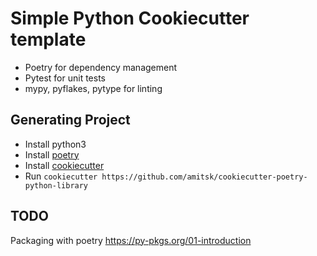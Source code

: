 # Simple Python Cookiecutter template

- Poetry for dependency management
- Pytest for unit tests
- mypy, pyflakes, pytype for linting

## Generating Project

- Install python3
- Install [poetry](https://python-poetry.org/docs/master/#installing-with-the-official-installer)
- Install [cookiecutter](https://github.com/cookiecutter/cookiecutter/blob/1.7.2/docs/index.rst)
- Run `cookiecutter https://github.com/amitsk/cookiecutter-poetry-python-library`

## TODO

Packaging with poetry https://py-pkgs.org/01-introduction
